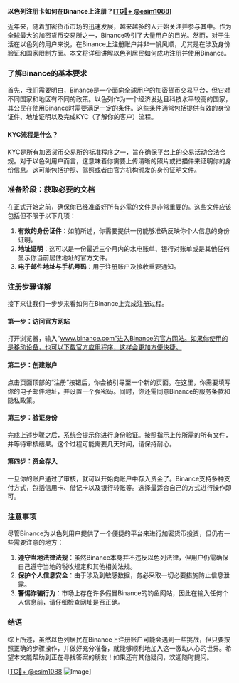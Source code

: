 **以色列注册卡如何在Binance上注册？[[TG💪+ @esim1088](https://t.me/s/esim1088)]**

近年来，随着加密货币市场的迅速发展，越来越多的人开始关注并参与其中。作为全球最大的加密货币交易所之一，Binance吸引了大量用户的目光。然而，对于生活在以色列的用户来说，在Binance上注册账户并非一帆风顺，尤其是在涉及身份验证和国家限制方面。本文将详细讲解以色列居民如何成功注册并使用Binance。

### 了解Binance的基本要求

首先，我们需要明白，Binance是一个面向全球用户的加密货币交易平台，但它对不同国家和地区有不同的政策。以色列作为一个经济发达且科技水平较高的国家，其公民在使用Binance时需要满足一定的条件。这些条件通常包括提供有效的身份证件、地址证明以及完成KYC（了解你的客户）流程。

#### KYC流程是什么？

KYC是所有加密货币交易所的标准程序之一，旨在确保平台上的交易活动合法合规。对于以色列用户而言，这意味着你需要上传清晰的照片或扫描件来证明你的身份信息。这可能包括护照、驾照或者由官方机构颁发的身份证明文件。

### 准备阶段：获取必要的文档

在正式开始之前，确保你已经准备好所有必需的文件是非常重要的。这些文件应该包括但不限于以下几项：

1. **有效的身份证件**：如前所述，你需要提供一份能够准确反映你个人信息的身份证明。
2. **地址证明**：这可以是一份最近三个月内的水电账单、银行对账单或是其他任何显示你当前居住地址的官方文件。
3. **电子邮件地址与手机号码**：用于注册账户及接收重要通知。

### 注册步骤详解

接下来让我们一步步来看如何在Binance上完成注册过程。

#### 第一步：访问官方网站

打开浏览器，输入“www.binance.com”进入Binance的官方网站。如果你使用的是移动设备，也可以下载官方应用程序，这样会更加方便快捷。

#### 第二步：创建账户

点击页面顶部的“注册”按钮后，你会被引导至一个新的页面。在这里，你需要填写你的电子邮件地址，并设置一个强密码。同时，你还需同意Binance的服务条款和隐私政策。

#### 第三步：验证身份

完成上述步骤之后，系统会提示你进行身份验证。按照指示上传所需的所有文件，并等待审核结果。这个过程可能需要几天时间，请保持耐心。

#### 第四步：资金存入

一旦你的账户通过了审核，就可以开始向账户中存入资金了。Binance支持多种支付方式，包括信用卡、借记卡以及银行转账等。选择最适合自己的方式进行操作即可。

### 注意事项

尽管Binance为以色列用户提供了一个便捷的平台来进行加密货币投资，但仍有一些需要注意的地方：

1. **遵守当地法律法规**：虽然Binance本身并不违反以色列法律，但用户仍需确保自己遵守当地的税收规定和其他相关法规。
2. **保护个人信息安全**：由于涉及到敏感数据，务必采取一切必要措施防止信息泄露。
3. **警惕诈骗行为**：市场上存在许多假冒Binance的钓鱼网站，因此在输入任何个人信息前，请仔细检查网址是否正确。

### 结语

综上所述，虽然以色列居民在Binance上注册账户可能会遇到一些挑战，但只要按照正确的步骤操作，并做好充分准备，就能够顺利地加入这一激动人心的世界。希望本文能帮助到正在寻找答案的朋友！如果还有其他疑问，欢迎随时提问。

[[TG💪+ @esim1088](https://t.me/s/esim1088) ![Image](https://i.postimg.cc/4NQfJmqS/Snipaste-2025-05-13-00-14-12.png)]